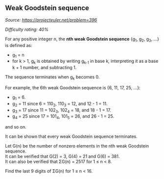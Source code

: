 Weak Goodstein sequence
-----------------------

*Source: https://projecteuler.net/problem=396*


*Difficulty rating: 40%*

For any positive integer n, the **nth weak Goodstein sequence** {g<sub>1</sub>,
g<sub>2</sub>, g<sub>3</sub>, ...} is defined as:

-   g<sub>1</sub> = n
-   for k \> 1, g<sub>k</sub> is obtained by writing g<sub>k-1</sub> in base k,
    interpreting it as a base k + 1 number, and subtracting 1.

The sequence terminates when g<sub>k</sub> becomes 0.

For example, the 6th weak Goodstein sequence is {6, 11, 17, 25, ...}:

-   g<sub>1</sub> = 6.
-   g<sub>2</sub> = 11 since 6 = 110<sub>2</sub>, 110<sub>3</sub> = 12, and 12 - 1 = 11.
-   g<sub>3</sub> = 17 since 11 = 102<sub>3</sub>, 102<sub>4</sub> = 18, and 18 - 1 = 17.
-   g<sub>4</sub> = 25 since 17 = 101<sub>4</sub>, 101<sub>5</sub> = 26, and 26 - 1 = 25.

and so on.

It can be shown that every weak Goodstein sequence terminates.

Let G(n) be the number of nonzero elements in the nth weak Goodstein
sequence.\
 It can be verified that G(2) = 3, G(4) = 21 and G(6) = 381.\
 It can also be verified that ΣG(n) = 2517 for 1 ≤ n \< 8.

Find the last 9 digits of ΣG(n) for 1 ≤ n \< 16.

